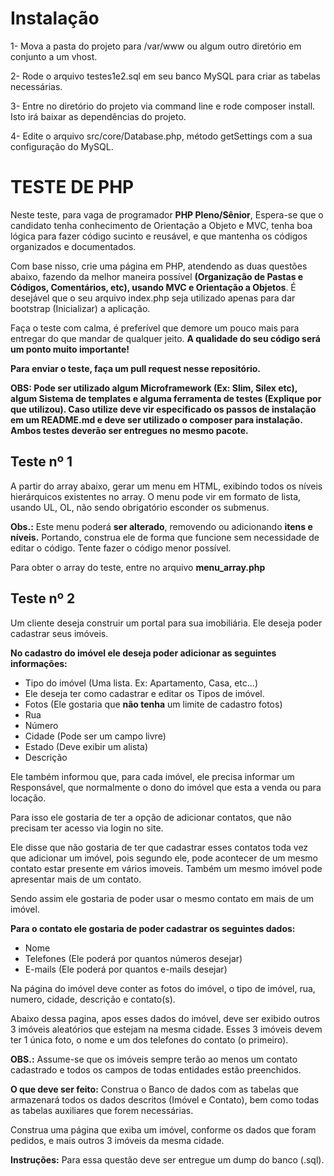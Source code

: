 # Instalação

1- Mova a pasta do projeto para /var/www ou algum outro diretório em conjunto a um vhost.

2- Rode o arquivo testes1e2.sql em seu banco MySQL para criar as tabelas necessárias.

3- Entre no diretório do projeto via command line e rode composer install. Isto irá baixar as dependências do projeto.

4- Edite o arquivo src/core/Database.php, método getSettings com a sua configuração do MySQL.


# TESTE DE PHP

Neste teste, para vaga de programador **PHP Pleno/Sênior**, Espera-se que o candidato tenha conhecimento de Orientação a Objeto e MVC, tenha boa lógica para fazer código sucinto e reusável, e que mantenha os códigos organizados e documentados.

Com base nisso, crie uma página em PHP, atendendo as duas questões abaixo, fazendo da melhor maneira possível **(Organização de Pastas e Códigos, Comentários, etc), usando MVC e Orientação a Objetos**. É desejável que o seu arquivo index.php seja utilizado apenas para dar bootstrap (Inicializar) a aplicação.

Faça o teste com calma, é preferível que demore um pouco mais para entregar do que mandar de qualquer jeito. **A qualidade do seu código será um ponto muito importante!**

**Para enviar o teste, faça um pull request nesse repositório.**

**OBS: Pode ser utilizado algum Microframework (Ex: Slim, Silex etc), algum Sistema de templates e alguma ferramenta de testes (Explique por que utilizou). Caso utilize deve vir especificado os passos de instalação em um README.md e deve ser utilizado o composer para instalação. Ambos testes deverão ser entregues no mesmo pacote.**


## Teste nº 1

A partir do array abaixo, gerar um menu em HTML, exibindo todos os níveis hierárquicos existentes no array. O menu pode vir em formato de lista, usando UL, OL, não sendo obrigatório esconder os submenus.

**Obs.:** Este menu poderá **ser alterado**, removendo ou adicionando **itens e níveis.** Portando, construa ele de forma que funcione sem necessidade de editar o código. Tente fazer o código menor possível.

Para obter o array do teste, entre no arquivo **menu_array.php**


## Teste nº 2

Um cliente deseja construir um portal para sua imobiliária. Ele deseja poder cadastrar seus imóveis.

**No cadastro do imóvel ele deseja poder adicionar as seguintes informações:**
  * Tipo do imóvel (Uma lista. Ex: Apartamento, Casa, etc...)
  * Ele deseja ter como cadastrar e editar os Tipos de imóvel.
  * Fotos (Ele gostaria que **não tenha** um limite de cadastro fotos)
  * Rua
  * Número
  * Cidade (Pode ser um campo livre)
  * Estado (Deve exibir um alista)
  * Descrição

Ele também informou que, para cada imóvel, ele precisa informar um Responsável, que normalmente o dono do imóvel que esta a venda ou para locação.

Para isso ele gostaria de ter a opção de adicionar contatos, que não precisam ter acesso via login no site.

Ele disse que não gostaria de ter que cadastrar esses contatos toda vez que adicionar um imóvel, pois segundo ele, pode acontecer de um mesmo contato estar presente em vários imoveis. Também um mesmo imóvel pode apresentar mais de um contato.

Sendo assim ele gostaria de poder usar o mesmo contato em mais de um imóvel.

**Para o contato ele gostaria de poder cadastrar os seguintes dados:**
  * Nome
  * Telefones (Ele poderá por quantos números desejar)
  * E-mails (Ele poderá por quantos e-mails desejar)

Na página do imóvel deve conter as fotos do imóvel, o tipo de imóvel, rua, numero, cidade, descrição e contato(s).

Abaixo dessa pagina, apos esses dados do imóvel, deve ser exibido outros 3 imóveis aleatórios que estejam na mesma cidade. Esses 3 imóveis devem ter 1 única foto, o nome e um dos telefones do contato (o primeiro).

**OBS.:** Assume-se que os imóveis sempre terão ao menos um contato cadastrado e todos os campos de todas entidades estão preenchidos.

**O que deve ser feito:**
Construa o Banco de dados com as tabelas que armazenará todos os dados descritos (Imóvel e Contato), bem como todas as tabelas auxiliares que forem necessárias.

Construa uma página que exiba um imóvel, conforme os dados que foram pedidos, e mais outros 3 imóveis da mesma cidade.

**Instruções:**
Para essa questão deve ser entregue um dump do banco (.sql).
